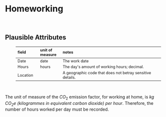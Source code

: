 <br>

# Homeworking

<br>

## Plausible Attributes

<table style="width: 95%; margin-left: 35px; font-size: 90%">
    <colgroup>
        <col span="1" style="width: 13.5%;">
        <col span="1" style="width: 11.5%;">
        <col span="1" style="width: 60.0%;">
    </colgroup>
    <thead><tr style="text-align: left">
        <th>field</th><th>unit of<br>measure</th><th>notes</th></tr>
    </thead>
    <tr><td>Date</td>
        <td>date</td><td>The work date</td></tr>
    <tr><td>Hours</td>
        <td>hours</td><td>The day's amount of working hours; decimal.</td></tr>
    <tr><td>Location</td>
        <td></td><td>A geographic code that does not betray sensitive details.</td></tr>
</table>

<br>

The unit of measure of the $CO_{2}$ emission factor, for working at home, is  <i>kg $CO_{2}$e (kilogrammes in equivalent carbon dioxide) per hour</i>.  Therefore, the number of hours worked per day must be recorded.

<br>
<br>

<br>
<br>

<br>
<br>

<br>
<br>
